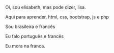 Oi, sou elisabeth, mas pode dizer, lisa. 

Aqui para aprender, html, css, bootstrap, js e php

Sou brasileira e francês

Eu falo português e francês

Eu mora na franca. 
